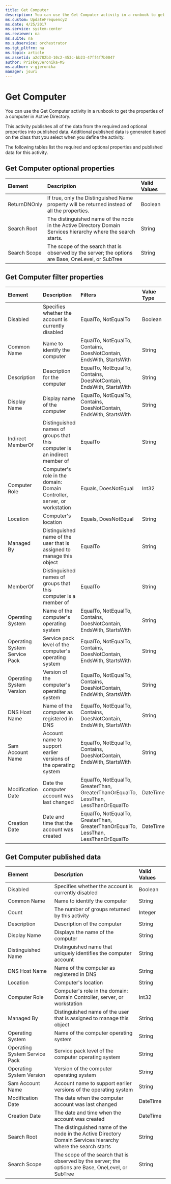 ```yaml
---
title: Get Computer
description: You can use the Get Computer activity in a runbook to get the properties of a computer in Active Directory.
ms.custom: UpdateFrequency2
ms.date: 4/25/2017
ms.service: system-center
ms.reviewer: na
ms.suite: na
ms.subservice: orchestrator
ms.tgt_pltfrm: na
ms.topic: article
ms.assetid: a2d782b3-10c2-453c-bb23-47ff4f7b0047
author: PriskeyJeronika-MS
ms.author: v-gjeronika
manager: jsuri
---
```


# Get Computer

You can use the Get Computer activity in a runbook to get the properties of a computer in Active Directory.

This activity publishes all of the data from the required and optional properties into published data. Additional published data is generated based on the class that you select when you define the activity.

The following tables list the required and optional properties and published data for this activity.

## Get Computer optional properties

| Element   | Description   | Valid Values |
|:---|:---|:---|
| ReturnDNOnly | If true, only the Distinguished Name property will be returned instead of all the properties.   | Boolean   |
| Search Root  | The distinguished name of the node in the Active Directory Domain Services hierarchy where the search starts. | String   |
| Search Scope | The scope of the search that is observed by the server; the options are Base, OneLevel, or SubTree   | String   |

## Get Computer filter properties

| Element   | Description   | Filters   | Value Type |
|:---|:---|:---|:---|
| Disabled   | Specifies whether the account is currently disabled   | EqualTo, NotEqualTo   | Boolean   |
| Common Name   | Name to identify the computer   | EqualTo, NotEqualTo, Contains, DoesNotContain, EndsWith, StartsWith   | String   |
| Description   | Description for the computer   | EqualTo, NotEqualTo, Contains, DoesNotContain, EndsWith, StartsWith   | String   |
| Display Name   | Display name of the computer   | EqualTo, NotEqualTo, Contains, DoesNotContain, EndsWith, StartsWith   | String   |
| Indirect MemberOf   | Distinguished names of groups that this computer is an indirect member of | EqualTo   | String   |
| Computer Role   | Computer's role in the domain: Domain Controller, server, or workstation  | Equals, DoesNotEqual   | Int32   |
| Location   | Computer's location   | Equals, DoesNotEqual   | String   |
| Managed By   | Distinguished name of the user that is assigned to manage this object  | EqualTo   | String   |
| MemberOf   | Distinguished names of groups that this computer is a member of   | EqualTo   | String   |
| Operating System   | Name of the computer's operating system   | EqualTo, NotEqualTo, Contains, DoesNotContain, EndsWith, StartsWith   | String   |
| Operating System Service Pack | Service pack level of the computer's operating system   | EqualTo, NotEqualTo, Contains, DoesNotContain, EndsWith, StartsWith   | String   |
| Operating System Version   | Version of the computer's operating system   | EqualTo, NotEqualTo, Contains, DoesNotContain, EndsWith, StartsWith   | String   |
| DNS Host Name   | Name of the computer as registered in DNS   | EqualTo, NotEqualTo, Contains, DoesNotContain, EndsWith, StartsWith   | String   |
| Sam Account Name   | Account name to support earlier versions of the operating system   | EqualTo, NotEqualTo, Contains, DoesNotContain, EndsWith, StartsWith   | String   |
| Modification Date   | Date the computer account was last changed   | EqualTo, NotEqualTo, GreaterThan, GreaterThanOrEqualTo, LessThan, LessThanOrEqualTo | DateTime   |
| Creation Date   | Date and time that the account was created   | EqualTo, NotEqualTo, GreaterThan, GreaterThanOrEqualTo, LessThan, LessThanOrEqualTo | DateTime   |

## Get Computer published data

| Element   | Description   | Valid Values |
|:---|:---|:---|
| Disabled   | Specifies whether the account is currently disabled   | Boolean   |
| Common Name   | Name to identify the computer | String   |
| Count   | The number of groups returned by this activity   | Integer   |
| Description   | Description of the computer   | String   |
| Display Name   | Displays the name of the computer   | String   |
| Distinguished Name   | Distinguished name that uniquely identifies the computer account   | String   |
| DNS Host Name   | Name of the computer as registered in DNS   | String   |
| Location   | Computer's location   | String   |
| Computer Role   | Computer's role in the domain: Domain Controller, server, or workstation   | Int32   |
| Managed By   | Distinguished name of the user that is assigned to manage this object   | String   |
| Operating System   | Name of the computer operating system   | String   |
| Operating System Service Pack | Service pack level of the computer operating system   | String   |
| Operating System Version   | Version of the computer operating system   | String   |
| Sam Account Name   | Account name to support earlier versions of the operating system   | String   |
| Modification Date   | The date when the computer account was last changed   | DateTime   |
| Creation Date   | The date and time when the account was created   | DateTime   |
| Search Root   | The distinguished name of the node in the Active Directory Domain Services hierarchy where the search starts | String   |
| Search Scope   | The scope of the search that is observed by the server; the options are Base, OneLevel, or SubTree   | String   |
